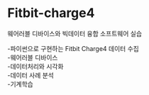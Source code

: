 # Fitbit-charge4
웨어러블 디바이스와 빅데이터 융합 소프트웨어 실습

-파이썬으로 구현하는 Fitbit Charge4 데이터 수집\
-웨어러블 디바이스\
-데이터처리와 시각화\
-데이터 사례 분석\
-기계학습 
